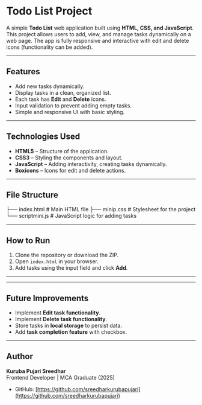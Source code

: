 # Todo List Project

A simple **Todo List** web application built using **HTML, CSS, and JavaScript**. This project allows users to add, view, and manage tasks dynamically on a web page.
The app is fully responsive and interactive with edit and delete icons (functionality can be added).

---

## Features

- Add new tasks dynamically.
- Display tasks in a clean, organized list.
- Each task has **Edit** and **Delete** icons.
- Input validation to prevent adding empty tasks.
- Simple and responsive UI with basic styling.

---

## Technologies Used

- **HTML5** – Structure of the application.
- **CSS3** – Styling the components and layout.
- **JavaScript** – Adding interactivity, creating tasks dynamically.
- **Boxicons** – Icons for edit and delete actions.

---

## File Structure

├── index.html # Main HTML file
├── minip.css # Stylesheet for the project
└── scriptmini.js # JavaScript logic for adding tasks

---

## How to Run

1. Clone the repository or download the ZIP.
2. Open `index.html` in your browser.
3. Add tasks using the input field and click **Add**.

---
---

## Future Improvements

- Implement **Edit task functionality**.
- Implement **Delete task functionality**.
- Store tasks in **local storage** to persist data.
- Add **task completion feature** with checkbox.

---

## Author

**Kuruba Pujari Sreedhar**  
Frontend Developer | MCA Graduate (2025)  

- GitHub: [https://github.com/sreedharkurubapujari](https://github.com/sreedharkurubapujari)
